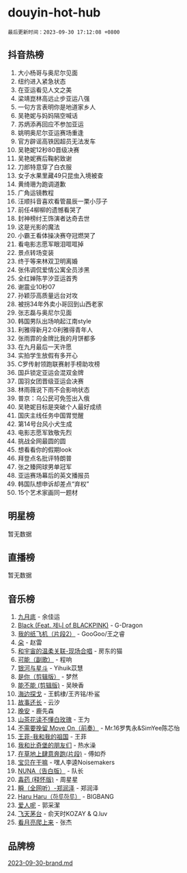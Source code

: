 # douyin-hot-hub

`最后更新时间：2023-09-30 17:12:08 +0800`

## 抖音热榜

1. 大小杨哥与奥尼尔见面
1. 纽约进入紧急状态
1. 在亚运看见人文之美
1. 梁靖崑林高远止步亚运八强
1. 一句方言表明你是地道家乡人
1. 吴艳妮与妈妈隔空喊话
1. 苏炳添再回应不参加亚运
1. 姚明奥尼尔亚运赛场重逢
1. 官方辟谣高铁因超员无法发车
1. 吴艳妮12秒80晋级决赛
1. 吴艳妮赛后鞠躬致谢
1. 刀郎特意穿了白衣服
1. 女子水果里藏49只昆虫入境被查
1. 黄绮珊为跑调道歉
1. 广角运镜教程
1. 汪顺抖音喜欢看管晨辰一栗小莎子
1. 前任4柳柳的遗憾看哭了
1. 封神榜纣王饰演者达奇去世
1. 这是光影的魔法
1. 小霸王看体操决赛夺冠燃哭了
1. 看电影志愿军眼泪哐哐掉
1. 景点转场变装
1. 终于等来林双卫明离婚
1. 张伟调侃爱情公寓全员涉黑
1. 全红婵陈芋汐亚运首秀
1. 谢震业10秒07
1. 孙颖莎高质量远台对攻
1. 被拐34年外卖小哥回到山西老家
1. 张志磊与奥尼尔见面
1. 韩国男队出场响起江南style
1. 利雅得新月2:0利雅得青年人
1. 张雨霏的金牌比我的月饼都多
1. 在九月最后一天许愿
1. 实拍学生放假有多开心
1. C罗传射领跑联赛射手榜助攻榜
1. 国乒锁定亚运会混双金牌
1. 国羽女团晋级亚运会决赛
1. 林雨薇说下雨不会影响状态
1. 普京：乌公民可免签出入俄
1. 吴艳妮目标是突破个人最好成绩
1. 国庆主线任务中国胃觉醒
1. 第14号台风小犬生成
1. 电影志愿军致敬先烈
1. 挑战全网最圆的圆
1. 想看看你的假期look
1. 拜登点名批评特朗普
1. 张之臻网球男单冠军
1. 亚运赛场幕后的英文播报员
1. 韩国队想申诉却差点“弃权”
1. 15个艺术家画同一题材

## 明星榜

暂无数据

## 直播榜

暂无数据

## 音乐榜

1. [九月底](https://sf6-cdn-tos.douyinstatic.com/obj/tos-cn-ve-2774/oMfewG4PDTFhF8iz3OGQ7ABH5i6fCgnMaoCbzZ) - 余佳运
1. [Black (Feat. 제니 of BLACKPINK)](https://sf3-cdn-tos.douyinstatic.com/obj/tos-cn-ve-2774/2eb92e2debbe4fe0a552bc099aef7f28) - G-Dragon
1. [我的纸飞机（片段2）](https://sf3-cdn-tos.douyinstatic.com/obj/tos-cn-ve-2774/oM2ZrKcg2CD5AeRB2gkeXOFB1IxAGJdZPazYHf) - GooGoo/王之睿
1. [朵](https://sf3-cdn-tos.douyinstatic.com/obj/tos-cn-ve-2774/932f5bdfcd7c47b880525e92ab8a4999) - 赵雷
1. [和宇宙的温柔关联-现场合唱](https://sf6-cdn-tos.douyinstatic.com/obj/tos-cn-ve-2774/o0hONGDYQBgk0e5bqDeQOonVmncA6tC2nBwZLT) - 房东的猫
1. [可能（副歌）](https://sf3-cdn-tos.douyinstatic.com/obj/tos-cn-ve-2774/cde1731888894259b333569393c2fb51) - 程响
1. [银河与星斗](https://sf6-cdn-tos.douyinstatic.com/obj/tos-cn-ve-2774/3cc0bf5f0ef140f7b6743a631bcf3c58) - Yihuik苡慧
1. [是你（剪辑版）](https://sf3-cdn-tos.douyinstatic.com/obj/tos-cn-ve-2774/46019dae783c4c969944217fe1cfafc4) - 梦然
1. [能不能 (剪辑版)](https://sf3-cdn-tos.douyinstatic.com/obj/tos-cn-ve-2774/fc4a6c45b4a34277ba4088e1d7fdff98) - 吴映香
1. [海边探戈](https://sf6-cdn-tos.douyinstatic.com/obj/tos-cn-ve-2774/os9gE0VQCGqt6VQkZDyBBYvfSDY0QFe3vVmubn) - 王鹤棣/王齐铭/朴鲨
1. [故事还长](https://sf6-cdn-tos.douyinstatic.com/obj/tos-cn-ve-2774/30a26758c8594f0ab81ac675c33ee2c5) - 云汐
1. [晚安](https://sf6-cdn-tos.douyinstatic.com/obj/tos-cn-ve-2774/a724c5e224464218839820f4e4fd632f) - 鹿先森
1. [山茶花读不懂白玫瑰](https://sf3-cdn-tos.douyinstatic.com/obj/tos-cn-ve-2774/osfn8B7DktrRHEPJgPCfDbw7QDQEkwC16BxZg9) - 王为
1. [不需要挽留 Move On（前奏）](https://sf3-cdn-tos.douyinstatic.com/obj/tos-cn-ve-2774/ooCBhgCCkF4nExzQL9WZSUbitfA8IsDkgQIYhe) - Mr.16罗隽永&SimYee陈芯怡
1. [王菲-我和我的祖国](https://sf3-cdn-tos.douyinstatic.com/obj/tos-cn-ve-2774/3ef0f373017541e18566595c96123cab) - 王菲
1. [我和比奇堡的朋友们](https://sf6-cdn-tos.douyinstatic.com/obj/tos-cn-ve-2774/f0505db981ea4a6d91453a15924a82aa) - 热水澡
1. [在草地上肆意奔跑(片段)](https://sf6-cdn-tos.douyinstatic.com/obj/tos-cn-ve-2774/8831d494742f45dabdfa8adb8b817259) - 傅如乔
1. [宝贝在干嘛](https://sf6-cdn-tos.douyinstatic.com/obj/tos-cn-ve-2774/okW4hBCfJI5B2ZEgTCtikhMW7IafzNrBQIYkpJ) - 嘿人李逵Noisemakers
1. [NUNA（告白版）](https://sf3-cdn-tos.douyinstatic.com/obj/tos-cn-ve-2774/a65828cbd8ce41a78a430a58b49f4feb) - 队长
1. [毒药 (释怀版)](https://sf6-cdn-tos.douyinstatic.com/obj/tos-cn-ve-2774/oYILMEAzspdZBIzy4frJNB8ZHPHWAhiwowd4Ad) - 周星星
1. [瞬（全网听）-郑润泽](https://sf3-cdn-tos.douyinstatic.com/obj/tos-cn-ve-2774/o4Vb9eJZClCZTnRQYy0BRSeHGrDtrkrQgIBvQt) - 郑润泽
1. [Haru Haru（하루하루）](https://sf3-cdn-tos.douyinstatic.com/obj/tos-cn-ve-2774/940c04aa98154ee7bdbaaa2ad9f28aec) - BIGBANG
1. [爱人呢](https://sf6-cdn-tos.douyinstatic.com/obj/tos-cn-ve-2774/2041dc10f3c442f1992b439a00eaf2ba) - 郭采潔
1. [飞天茅台](https://sf3-cdn-tos.douyinstatic.com/obj/tos-cn-ve-2774/o4GhTV5kIuMWmC2Ai1WzNglssgBfQaqQCSLxUU) - 俞天时KOZAY & Q.luv
1. [看月亮爬上来](https://sf6-cdn-tos.douyinstatic.com/obj/tos-cn-ve-2774/356c324112764016b25295e535f2daf0) - 张杰

## 品牌榜

[2023-09-30-brand.md](2023-09-30-brand.md)
